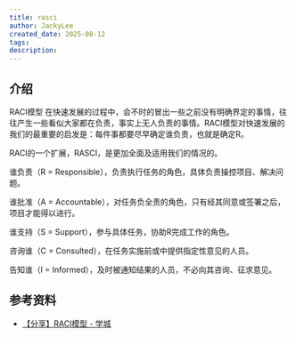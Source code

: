 ```yaml
---
title: rasci
author: JackyLee
created_date: 2025-08-12
tags:
description:
---
```


## 介绍

RACI模型
在快速发展的过程中，会不时的冒出一些之前没有明确界定的事情，往往产生一些看似大家都在负责，事实上无人负责的事情。RACI模型对快速发展的我们的最重要的启发是：每件事都要尽早确定谁负责，也就是确定R。

RACI的一个扩展，RASCI，是更加全面及适用我们的情况的。

谁负责（R = Responsible），负责执行任务的角色，具体负责操控项目、解决问题。

谁批准（A = Accountable），对任务负全责的角色，只有经其同意或签署之后，项目才能得以进行。

谁支持（S = Support），参与具体任务，协助R完成工作的角色。

咨询谁（C = Consulted），在任务实施前或中提供指定性意见的人员。

告知谁（I = Informed），及时被通知结果的人员，不必向其咨询、征求意见。

## 参考资料

- [【分享】RACI模型 - 学城](https://km.sankuai.com/page/28119876)